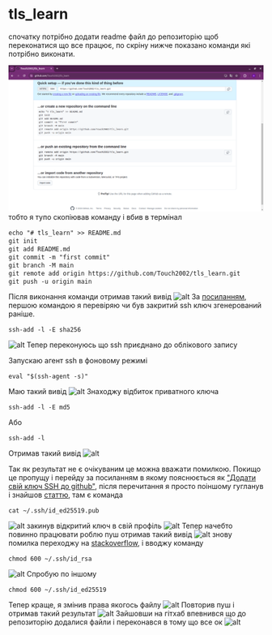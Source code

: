 # tls_learn
спочатку потрібно додати readme файл до репозиторію
щоб переконатися що все працює, по скріну нижче 
показано команди які потрібно виконати.

![alt](img/firstgit.png "get certificate")
тобто я тупо скопіював команду і вбив в термінал
````
echo "# tls_learn" >> README.md
git init
git add README.md
git commit -m "first commit"
git branch -M main
git remote add origin https://github.com/Touch2002/tls_learn.git
git push -u origin main
````
Після виконання команди отримав такий вивід
![alt](img/error1.png "error")
За [посиланням](https://docs.github.com/en/authentication/troubleshooting-ssh/error-permission-denied-publickey),
першою командою я перевіряю чи був закритий ssh ключ згенерований раніше.
````
ssh-add -l -E sha256
````
![alt](img/ssh_key.png "private key")
Тепер переконуюсь що ssh приєднано до облікового запису

Запускаю агент ssh в фоновому режимі
````
eval "$(ssh-agent -s)"
````
Маю такий вивід
![alt](img/fonssh.png "ssh")
Знаходжу відбиток приватного ключа
````
ssh-add -l -E md5
````
Або
````
ssh-add -l
````
Отримав такий вивід
![alt](img/2error.png)

Так як результат не є очікуваним це можна вважати помилкою. Покищо це пропущу
і перейду за посиланням в якому пояснюється як ["Додати свій ключ SSH до github"](https://docs.github.com/en/authentication/troubleshooting-ssh/error-permission-denied-publickey),
після перечитання я просто поіншому гугланув і знайшов [статтю](https://docs.github.com/en/authentication/connecting-to-github-with-ssh/adding-a-new-ssh-key-to-your-github-account),
там є команда
````
cat ~/.ssh/id_ed25519.pub
````
![alt](img/command.png)
закинув відкритий ключ в свій профіль
![alt](img/addsshkey.png)
Тепер начебто повинно працювати роблю пуш отримав такий вивід
![alt](img/3error.png)
знову помилка переходжу на [stackoverflow](https://stackoverflow.com/questions/9270734/ssh-permissions-are-too-open),
і вводжу команду
````
chmod 600 ~/.ssh/id_rsa
````
![alt](img/4error.png)
Спробую по іншому
````
chmod 600 ~/.ssh/id_ed25519
````
Тепер краще, я змінив права якогось файлу
![alt](img/ok.png)
Повторив пуш і отримав такий результат
![alt](img/2ok.png)
Зайшовши на гітхаб впевнився що до репозиторію додалися файли і переконався в
тому що все ок
![alt](img/3ok.png)